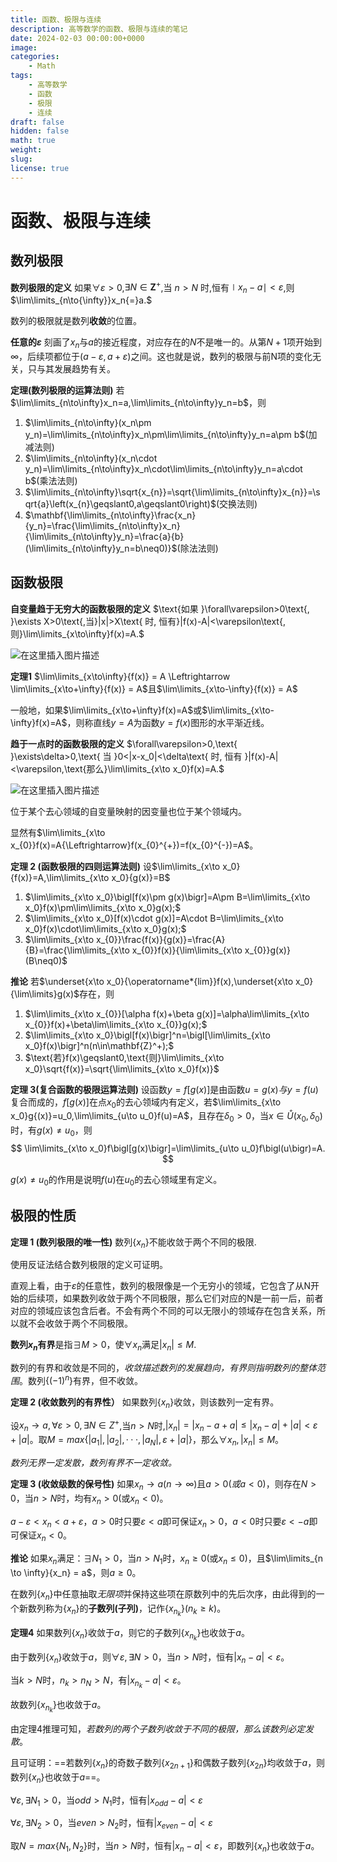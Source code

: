 ```yaml
---
title: 函数、极限与连续
description: 高等数学的函数、极限与连续的笔记
date: 2024-02-03 00:00:00+0000
image: 
categories:
    - Math
tags:
    - 高等数学
    - 函数
    - 极限
    - 连续
draft: false
hidden: false
math: true
weight:
slug:
license: true
---
```

# 函数、极限与连续

## 数列极限

**数列极限的定义** 如果$\forall\varepsilon{>}0$,$\exists N\in\mathbf{Z}^+$,当 $n>N$ 时,恒有$\mid x_n-a\mid{<}\varepsilon$,则$\lim\limits_{n\to{\infty}}x_n{=}a.$

数列的极限就是数列**收敛**的位置。

**任意的$\varepsilon$** 刻画了$x_n$与$a$的接近程度，对应存在的$N$不是唯一的。从第$N+1$项开始到$\infty$，后续项都位于$(a-\varepsilon,a+\varepsilon)$之间。这也就是说，数列的极限与前N项的变化无关，只与其发展趋势有关。

**定理(数列极限的运算法则)** 若$\lim\limits_{n\to\infty}x_n=a,\lim\limits_{n\to\infty}y_n=b$，则

1. $\lim\limits_{n\to\infty}(x_n\pm y_n)=\lim\limits_{n\to\infty}x_n\pm\lim\limits_{n\to\infty}y_n=a\pm b$(加减法则)
2. $\lim\limits_{n\to\infty}(x_n\cdot y_n)=\lim\limits_{n\to\infty}x_n\cdot\lim\limits_{n\to\infty}y_n=a\cdot b$(乘法法则)
3. $\lim\limits_{n\to\infty}\sqrt{x_{n}}=\sqrt{\lim\limits_{n\to\infty}x_{n}}=\sqrt{a}\left(x_{n}\geqslant0,a\geqslant0\right)$(交换法则)
4. $\mathbf{\lim\limits_{n\to\infty}\frac{x_n}{y_n}=\frac{\lim\limits_{n\to\infty}x_n}{\lim\limits_{n\to\infty}y_n}=\frac{a}{b}(\lim\limits_{n\to\infty}y_n=b\neq0)}$(除法法则)

## 函数极限

**自变量趋于无穷大的函数极限的定义** $\text{如果 }\forall\varepsilon>0\text{, }\exists X>0\text{,当}|x|>X\text{ 时, 恒有}|f(x)-A|<\varepsilon\text{,则}\lim\limits_{x\to\infty}f(x)=A.$

![在这里插入图片描述](https://img-blog.csdnimg.cn/direct/0c72d73d3f624057bfdf316832975a69.png)

**定理1** $\lim\limits_{x\to\infty}{f(x)} = A \Leftrightarrow \lim\limits_{x\to+\infty}{f(x)} = A$且$\lim\limits_{x\to-\infty}{f(x)} = A$

一般地，如果$\lim\limits_{x\to+\infty}f(x)=A$或$\lim\limits_{x\to-\infty}f(x)=A$，则称直线$y=A$为函数$y=f(x)$图形的水平渐近线。

**趋于一点时的函数极限的定义** $\forall\varepsilon>0,\text{ }\exists\delta>0,\text{ 当 }0<|x-x_0|<\delta\text{ 时, 恒有 }|f(x)-A|<\varepsilon,\text{那么}\lim\limits_{x\to x_0}f(x)=A.$

![在这里插入图片描述](https://img-blog.csdnimg.cn/direct/ac751476ac9e4e90928105fff207ba03.png)

位于某个去心领域的自变量映射的因变量也位于某个领域内。

显然有$\lim\limits_{x\to x_{0}}f(x)=A{\Leftrightarrow}f(x_{0}^{+})=f(x_{0}^{-})=A$。

**定理 2 (函数极限的四则运算法则)** 设$\lim\limits_{x\to x_0}{f(x)}=A,\lim\limits_{x\to x_0}{g(x)}=B$

1. $\lim\limits_{x\to x_0}\bigl[f(x)\pm g(x)\bigr]=A\pm B=\lim\limits_{x\to x_0}f(x)\pm\lim\limits_{x\to x_0}g(x);$
2. $\lim\limits_{x\to x_0}[f(x)\cdot g(x)]=A\cdot B=\lim\limits_{x\to x_0}f(x)\cdot\lim\limits_{x\to x_0}g(x);$
3. $\lim\limits_{x\to x_{0}}\frac{f(x)}{g(x)}=\frac{A}{B}=\frac{\lim\limits_{x\to x_{0}}f(x)}{\lim\limits_{x\to x_{0}}g(x)}(B\neq0)$

**推论** 若$\underset{x\to x_0}{\operatorname*{lim}}f(x),\underset{x\to x_0}{\lim\limits}g(x)$存在，则

1. $\lim\limits_{x\to x_{0}}[\alpha f(x)+\beta g(x)]=\alpha\lim\limits_{x\to x_{0}}f(x)+\beta\lim\limits_{x\to x_{0}}g(x);$
2. $\lim\limits_{x\to x_0}\bigl[f(x)\bigr]^n=\bigl[\lim\limits_{x\to x_0}f(x)\bigr]^n(n\in\mathbf{Z}^+);$
3. $\text{若}f(x)\geqslant0,\text{则}\lim\limits_{x\to x_0}\sqrt{f(x)}=\sqrt{\lim\limits_{x\to x_0}f(x)}$

**定理 3(复合函数的极限运算法则)** 设函数$y=f[g(x)]$是由函数$u=g(x)与y=f(u)$复合而成的，$f[g(x)]$在点$x_0$的去心领域内有定义，若$\lim\limits_{x\to x_0}g{(x)}=u_0,\lim\limits_{u\to u_0}f(u)=A$，且存在$\delta_0>0$，当$x\in\mathring{U}(x_0,\delta_0)$时，有$g(x)\neq u_0$，则
$$
\lim\limits_{x\to x_0}f\bigl[g(x)\bigr]=\lim\limits_{u\to u_0}f\bigl(u\bigr)=A.
$$

$g(x)\neq u_0$的作用是说明$f(u)$在$u_0$的去心领域里有定义。

## 极限的性质

**定理 1 (数列极限的唯一性)** 数列$\left\{x_n\right\}$不能收敛于两个不同的极限.

使用反证法结合数列极限的定义可证明。

直观上看，由于$\varepsilon$的任意性，数列的极限像是一个无穷小的领域，它包含了从N开始的后续项，如果数列收敛于两个不同极限，那么它们对应的N是一前一后，前者对应的领域应该包含后者。不会有两个不同的可以无限小的领域存在包含关系，所以就不会收敛于两个不同极限。

**数列${x_n}$有界**是指$\exists M>0$，使$\forall x_n$满足$|x_n| \leqslant M$.

数列的有界和收敛是不同的，*收敛描述数列的发展趋向，有界则指明数列的整体范围*。数列$\{(-1)^n\}$有界，但不收敛。

**定理 2 (收敛数列的有界性）** 如果数列$\{x_n\}$收敛，则该数列一定有界。

设$x_n \to a,\forall \varepsilon > 0,\exists N \in Z^+$,当$n > N$时,$|x_n| = |x_n - a + a| \leqslant |x_n - a| + |a| < \varepsilon + |a|$。取$M = max\{|a_1|,|a_2|,···,|a_N|,\varepsilon + |a|\}$，那么$\forall x_n,|x_n| \leqslant M$。

*数列无界一定发散，数列有界不一定收敛。* 

**定理 3 (收敛级数的保号性)** 如果$x_n \to a(n \to \infty)$且$a > 0(或 a < 0)$，则存在$N > 0$，当$n > N$时，均有$x_n>0$(或$x_n < 0$)。

$a - \varepsilon < x_n < a + \varepsilon$，$a > 0$时只要$\varepsilon < a$即可保证$x_n > 0$，$a < 0$时只要$\varepsilon < -a$即可保证$x_n < 0$。

**推论** 如果${x_n}$满足：$\exists N_1 > 0$，当$n > N_1$时，$x_n \geqslant 0$(或$x_n \leqslant 0$)，且$\lim\limits_{n \to \infty}{x_n} = a$，则$a \geqslant 0$。

在数列$\{x_n\}$中任意抽取*无限项*并保持这些项在原数列中的先后次序，由此得到的一个新数列称为$\{x_n\}$的**子数列(子列)**，记作$\{x_{n_k}\}(n_k \geqslant k)$。

**定理4** 如果数列$\{x_n\}$收敛于$a$，则它的子数列$\{x_{n_k}\}$也收敛于$a$。

由于数列$\{x_n\}$收敛于$a$，则$\forall \varepsilon, \exists N \gt 0$，当$n > N$时，恒有$|x_n - a| < \varepsilon$。

当$k > N$时，$n_k \gt n_N \gt N$，有$|x_{n_k} - a| \lt \varepsilon$。

故数列$\{x_{n_k}\}$也收敛于$a$。

由定理4推理可知，*若数列的两个子数列收敛于不同的极限，那么该数列必定发散*。

且可证明：==若数列$\{x_n\}$的奇数子数列$\{x_{2n+1}\}$和偶数子数列$\{x_{2n}\}$均收敛于$a$，则数列$\{x_n\}$也收敛于$a$==。

$\forall \varepsilon, \exists N_1 \gt 0$，当$odd > N_1$时，恒有$|x_{odd} - a| < \varepsilon$

$\forall \varepsilon, \exists N_2 \gt 0$，当$even > N_2$时，恒有$|x_{even} - a| < \varepsilon$

取$N=max\{N_1,N_2\}$时，当$n>N$时，恒有$|x_{n} - a| < \varepsilon$，即数列$\{x_n\}$也收敛于$a$。

